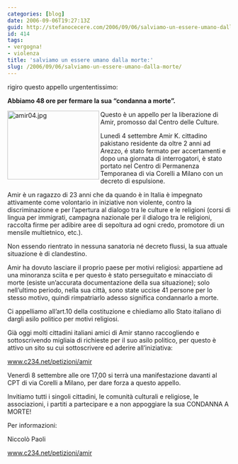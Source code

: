 ```yaml
---
categories: [blog]
date: 2006-09-06T19:27:13Z
guid: http://stefanocecere.com/2006/09/06/salviamo-un-essere-umano-dalla-morte/
id: 414
tags:
- vergogna!
- violenza
title: 'salviamo un essere umano dalla morte:'
slug: /2006/09/06/salviamo-un-essere-umano-dalla-morte/
---
```


rigiro questo appello urgententissimo:

**Abbiamo 48 ore per fermare la sua “condanna a morte”.**

<img width="207" height="155" align="left" title="amir04.jpg" id="image413" alt="amir04.jpg" src="http://stefanocecere.com/wp-content/uploads/sites/3/2006/09/amir04.jpg" />Questo è un appello per la liberazione di Amir, promosso dal Centro delle Culture.
  
Lunedì 4 settembre Amir K. cittadino pakistano residente da oltre 2 anni ad Arezzo, é stato fermato per accertamenti e dopo una giornata di interrogatori, è stato portato nel Centro di Permanenza Temporanea di via Corelli a Milano con un decreto di espulsione.
  
Amir è un ragazzo di 23 anni che da quando è in Italia è impegnato attivamente come volontario in iniziative non violente, contro la discriminazione e per l’apertura al dialogo tra le culture e le religioni (corsi di lingua per immigrati, campagna nazionale per il dialogo tra le religioni, raccolta firme per adibire aree di sepoltura ad ogni credo, promotore di un mensile multietnico, etc.).
  
Non essendo rientrato in nessuna sanatoria né decreto flussi, la sua attuale situazione è di clandestino.
  
Amir ha dovuto lasciare il proprio paese per motivi religiosi: appartiene ad una minoranza sciita e per questo è stato perseguitato e minacciato di morte (esiste un’accurata documentazione della sua situazione); solo nell’ultimo periodo, nella sua città, sono state uccise 41 persone per lo stesso motivo, quindi rimpatriarlo adesso significa condannarlo a morte.
  
Ci appelliamo all’art.10 della costituzione e chiediamo allo Stato italiano di dargli asilo politico per motivi religiosi.
  
Già oggi molti cittadini italiani amici di Amir stanno raccogliendo e sottoscrivendo migliaia di richieste per il suo asilo politico, per questo è attivo un sito su cui sottoscrivere ed aderire all’iniziativa:
  
 <a target="_blank" href="http://www.c234.net/petizioni/amir">www.c234.net/petizioni/amir</a>
  
Venerdì 8 settembre alle ore 17,00 si terrà una manifestazione davanti al CPT di via Corelli a Milano, per dare forza a questo appello.
  
Invitiamo tutti i singoli cittadini, le comunità culturali e religiose, le associazioni, i partiti a partecipare e a non appoggiare la sua CONDANNA A MORTE!

Per informazioni:
  
Niccolò Paoli
  
<a target="_blank" href="http://www.c234.net/petizioni/amir">www.c234.net/petizioni/amir</a>